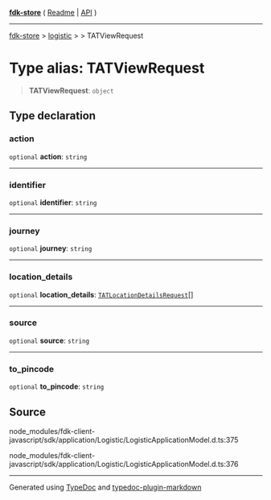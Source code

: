 [**fdk-store**](../../../README.md) ( [Readme](../../../README.md) \| [API](../../../API.md) )

---

[fdk-store](../../../API.md) > [logistic](../../README.md) > [<internal>](../README.md) > TATViewRequest

# Type alias: TATViewRequest

> **TATViewRequest**: `object`

## Type declaration

### action

`optional` **action**: `string`

---

### identifier

`optional` **identifier**: `string`

---

### journey

`optional` **journey**: `string`

---

### location_details

`optional` **location_details**: [`TATLocationDetailsRequest`](type-alias.TATLocationDetailsRequest.md)[]

---

### source

`optional` **source**: `string`

---

### to_pincode

`optional` **to_pincode**: `string`

## Source

node_modules/fdk-client-javascript/sdk/application/Logistic/LogisticApplicationModel.d.ts:375

node_modules/fdk-client-javascript/sdk/application/Logistic/LogisticApplicationModel.d.ts:376

---

Generated using [TypeDoc](https://typedoc.org/) and [typedoc-plugin-markdown](https://www.npmjs.com/package/typedoc-plugin-markdown)
